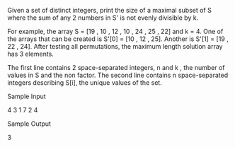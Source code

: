 Given a set of distinct integers, print the size of a maximal subset of S where the sum of any 2 numbers in S' is not evenly divisible by k.

For example, the array S = [19 , 10 , 12 , 10 , 24 , 25 , 22] and k = 4. One of the arrays that can be created is S'[0] = [10 , 12 , 25]. Another is S'[1] = [19 , 22 , 24]. After testing all permutations, the maximum length solution array has 3 elements.

The first line contains 2 space-separated integers, n and k , the number of values in S and the non factor.
The second line contains n space-separated integers describing S[i], the unique values of the set.


Sample Input

4 3
1 7 2 4

Sample Output

3
